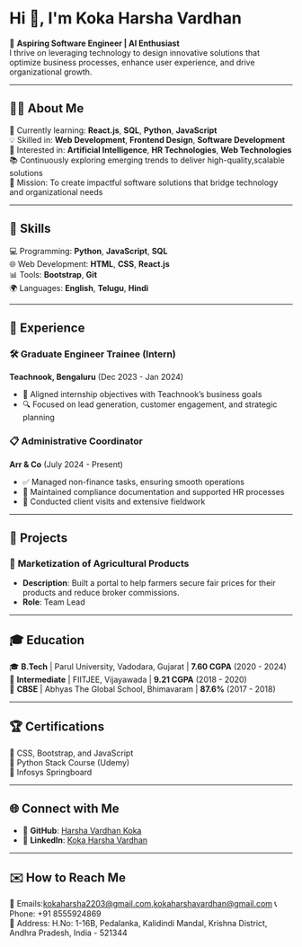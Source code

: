 # Hi 👋, I'm Koka Harsha Vardhan  
🌟 **Aspiring Software Engineer | AI Enthusiast**  
I thrive on leveraging technology to design innovative solutions that optimize business processes, enhance user experience, and drive organizational growth.  

---

## 👨‍💻 **About Me**  
🌱 Currently learning: **React.js**, **SQL**, **Python**, **JavaScript**  
💡 Skilled in: **Web Development**, **Frontend Design**, **Software Development**  
🧠 Interested in: **Artificial Intelligence**, **HR Technologies**, **Web Technologies**  
📚 Continuously exploring emerging trends to deliver high-quality,scalable solutions  
🎯 Mission: To create impactful software solutions that bridge technology and organizational needs  

---

## 🔧 **Skills**  
💻 Programming: **Python**, **JavaScript**, **SQL**  
🌐 Web Development: **HTML**, **CSS**, **React.js**  
📊 Tools: **Bootstrap**, **Git**  
🌍 Languages: **English**, **Telugu**, **Hindi**  

---

## 💼 **Experience**  

### 🛠️ **Graduate Engineer Trainee (Intern)**  
**Teachnook, Bengaluru** (Dec 2023 - Jan 2024)  
- 🎯 Aligned internship objectives with Teachnook’s business goals  
- 🔍 Focused on lead generation, customer engagement, and strategic planning  

### 📋 **Administrative Coordinator**  
**Arr & Co** (July 2024 - Present)  
- ✅ Managed non-finance tasks, ensuring smooth operations  
- 📑 Maintained compliance documentation and supported HR processes  
- 🤝 Conducted client visits and extensive fieldwork  

---

## 🚀 **Projects**  

### 🌾 **Marketization of Agricultural Products**  
- **Description**: Built a portal to help farmers secure fair prices for their products and reduce broker commissions.  
- **Role**: Team Lead  

---

## 🎓 **Education**  
🎓 **B.Tech** | Parul University, Vadodara, Gujarat | **7.60 CGPA** (2020 - 2024)  
📘 **Intermediate** | FIITJEE, Vijayawada | **9.21 CGPA** (2018 - 2020)  
📗 **CBSE** | Abhyas The Global School, Bhimavaram | **87.6%** (2017 - 2018)  

---

## 🏆 **Certifications**  
📜 CSS, Bootstrap, and JavaScript  
📜 Python Stack Course (Udemy)  
📜 Infosys Springboard  

---

## 🌐 **Connect with Me**  
- 💼 **GitHub**: [Harsha Vardhan Koka](https://github.com/HarshavKoka)  
- 🔗 **LinkedIn**: [Koka Harsha Vardhan](https://www.linkedin.com/in/harsha-vardhan-koka-b03883281)  

---

## ✉️ **How to Reach Me**  
📧 Emails:kokaharsha2203@gmail.com,kokaharshavardhan@gmail.com
📞 Phone: +91 8555924869  
📍 Address: H.No: 1-16B, Pedalanka, Kalidindi Mandal, Krishna District, Andhra Pradesh, India - 521344  
